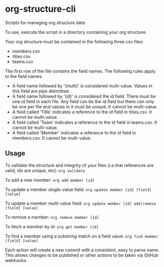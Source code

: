# org-structure-cli

Scripts for managing org structure data

To use, execute the script in a directory containing your org structure.

Your org structure must be contained in the following three csv files:
* members.csv
* titles.csv
* teams.csv

The first row of the file contains the field names. The following rules
apply to the field names:
* A field name followed by '(multi)' is considered multi-value. Values in this
field are pipe delimitted.
* A field name followed by '(id)' is considered the id field. There must be one
id field in each file. Any field can be the id field but there can only be one
per file and values in it must be unique. It cannot be multi-value.
* A field called 'Title' indicates a reference to the id field in titles.csv. It
cannot be multi-value.
* A field called 'Team' indicates a reference to the id field in teams.csv. It
cannot be multi-value.
* A field called 'Member' indicates a reference to the id field in members.csv.
It cannot be multi-value.


## Usage

To validate the structure and integrity of your files (i.e.that references are valid, ids are unique, etc):
`org validate`

To add a new member:
`org add member [id]`

To update a member single-value field:
`org update member [id] [field] [value]`

To update a member multi-value field:
`org update member [id] add|remove [field] [value]`

To remove a member:
`org remove member [id]`

To fetch a member by id:
`org get member [id]`

To find a member using a substring match on a field value:
`org find member [field] [value]`

Each action will create a new commit with a consistent, easy to parse name. This allows
changes to be published or other actions to be taken via GitHub webhooks.
